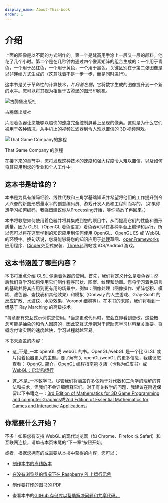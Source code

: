 ```yaml
---
display_name: About-This-book
order: 1
---
```


# 介绍

上面的图像是以不同的方式制作的。第一个是梵高用手涂上一层又一层的颜料。他花了几个小时。第二个是在几秒钟内通过四个像素矩阵的组合生成的：一个用于青色，一个用于品红色，一个用于黄色，一个用于黑色。关键区别在于第二张图像是以非连续方式生成的（这意味着不是一步一步，而是同时进行）。

这本书是关于革命性的计算技术，_片段着色器_，它将数字生成的图像提升到一个新的水平。您可以将其视为相当于古腾堡的图形印刷机。

![古腾堡出版社](https://thebookofshaders.com/00/gutenpress.jpg)

古腾堡出版社

片段着色器让您能够以超快的速度完全控制屏幕上呈现的像素。这就是为什么它们被用于各种情况，从手机上的视频过滤器到令人难以置信的 3D 视频游戏。

![That Game Company的旅程](https://thebookofshaders.com/00/journey.jpg)

That Game Company 的旅程

在接下来的章节中，您将发现这种技术的速度和强大程度令人难以置信，以及如何将其应用到您的专业和个人工作中。

## 这本书是给谁的？

本书是为具有编码经验、线性代数和三角学基础知识并希望将他们的工作提升到令人兴奋的新图形质量水平的创意编码员、游戏开发人员和工程师而写的。（如果你想学习如何编码，我强烈建议你从[Processing](https://processing.org/)开始，等你熟悉了再回来。）

本书将教您如何使用着色器并将其集成到您的项目中，从而提高它们的性能和图形质量。因为 GLSL（OpenGL 着色语言）着色器可以在各种平台上编译和运行，所以您可以将在这里学到的知识应用到任何使用 OpenGL、OpenGL ES 或 WebGL 的环境中。换句话说，您将能够将您的知识应用于[处理](https://processing.org/)草图、[openFrameworks](http://openframeworks.cc/)应用程序、[Cinder](http://libcinder.org/)交互式安装、[Three.js](http://threejs.org/)网站或 iOS/Android 游戏。

## 这本书涵盖了哪些内容？

本书将重点介绍 GLSL 像素着色器的使用。首先，我们将定义什么是着色器；然后我们将学习如何使用它们制作程序形状、图案、纹理和动画。您将学习着色语言的基础并将其应用到更有用的场景中，例如：图像处理（图像操作、矩阵卷积、模糊、滤色器、查找表和其他效果）和模拟（Conway 的人生游戏、Gray-Scott 的反应扩散、水波纹、水彩效果、Voronoi 细胞等）。在本书的末尾，我们将看到一组基于 Ray Marching 的高级技术。

*每章都有交互式示例供您使用。*当您更改代码时，您会立即看到更改。这些概念可能是抽象的和令人困惑的，因此交互式示例对于帮助您学习材料至关重要。将概念付诸实践的速度越快，学习过程就越容易。

本书未涵盖的内容：

- 这_不是_一本 openGL 或 webGL 的书。OpenGL/webGL 是一个比 GLSL 或片段着色器更大的主题。要了解有关 openGL/webGL 的更多信息，我建议您查看： [OpenGL 简介](https://open.gl/introduction)，[OpenGL 编程指南第 8 版](http://www.amazon.com/OpenGL-Programming-Guide-Official-Learning/dp/0321773039/ref=sr_1_1?s=books&ie=UTF8&qid=1424007417&sr=1-1&keywords=open+gl+programming+guide)（也称为红皮书）或[WebGL：启动和运行](http://www.amazon.com/WebGL-Up-Running-Tony-Parisi/dp/144932357X/ref=sr_1_4?s=books&ie=UTF8&qid=1425147254&sr=1-4&keywords=webgl)

- 这_不是_一本数学书。尽管我们将涵盖许多依赖于对代数和三角学的理解的算法和技术，但我们不会详细解释它们。对于有关数学的问题，我建议在附近保留以下书籍之一：[3rd Edition of Mathematics for 3D Game Programming and computer Graphics](http://www.amazon.com/Mathematics-Programming-Computer-Graphics-Third/dp/1435458869/ref=sr_1_1?ie=UTF8&qid=1424007839&sr=8-1&keywords=mathematics+for+games)或[2nd Edition of Essential Mathematics for Games and Interactive Applications](http://www.amazon.com/Essential-Mathematics-Games-Interactive-Applications/dp/0123742978/ref=sr_1_1?ie=UTF8&qid=1424007889&sr=8-1&keywords=essentials+mathematics+for+developers)。

## 你需要什么开始？

不多！如果您有支持 WebGL 的现代浏览器（如 Chrome、Firefox 或 Safari）和互联网连接，请单击本页末尾的“下一章”按钮开始。

或者，根据您拥有的或需要从本书中获得的内容，您可以：

- [制作本书的离线版本](https://thebookofshaders.com/appendix/00/)

- [在没有浏览器的情况下在 Raspberry Pi 上运行示例](https://thebookofshaders.com/appendix/01/)

- [制作要打印的图书的 PDF](https://thebookofshaders.com/appendix/02/)

- 查看本书的[GitHub 存储库以帮助解决问题和共享代码。](https://github.com/patriciogonzalezvivo/thebookofshaders)
